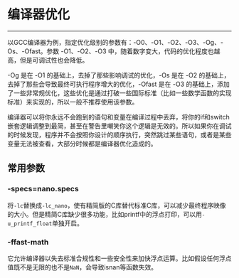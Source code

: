 # 编译器优化

---
以GCC编译器为例，指定优化级别的参数有：-O0、-O1、-O2、-O3、-Og、-Os、-Ofast。参数 -O1、-O2、-O3 中，随着数字变大，代码的优化程度也越高，但是可调试性也会降低。

\-Og 是在 -O1 的基础上，去掉了那些影响调试的优化，\-Os 是在 -O2 的基础上，去掉了那些会导致最终可执行程序增大的优化，\-Ofast 是在 -O3 的基础上，添加了一些非常规优化，这些优化是通过打破一些国际标准（比如一些数学函数的实现标准）来实现的，所以一般不推荐使用该参数。

编译器可以将你永远不会跑到的语句和变量在编译过程中丢弃，将你的if和switch嵌套逻辑调整到最简，甚至在警告里嘲笑你这个逻辑是无效的。所以如果你在调试的时候发现，程序并不会按照你设计的顺序执行，突然跳过某些语句，或者是某些变量无法被查看，大部分时候都是编译器优化造成的。

## 常用参数

### \-specs=nano.specs

将`-lc`替换成`-lc_nano`，使有精简版的C库替代标准C库，可以减少最终程序映像的大小。但是精简C库缺少很多功能，比如printf中的浮点打印，可以用`-u_printf_float`单独开启。

### \-ffast-math

它允许编译器以失去标准合规性和一些安全性来加快浮点运算。比如假设任何浮点值既不是无限的也不是`NaN`，会导致isnan等函数失效。

